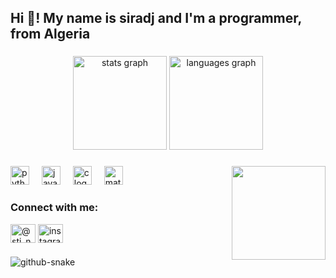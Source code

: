 


<h2 align="left">Hi 👋! My name is siradj and I'm a programmer, from Algeria</h2>

###

<div align="center">
  <img src="https://github-readme-stats.vercel.app/api?username=MohammedSiradj&hide_title=false&hide_rank=false&show_icons=true&include_all_commits=true&count_private=true&disable_animations=false&theme=dracula&locale=en&hide_border=false" height="150" alt="stats graph"  />
  <img src="https://github-readme-stats.vercel.app/api/top-langs?username=MohammedSiradj&locale=en&hide_title=false&layout=compact&card_width=320&langs_count=5&theme=dracula&hide_border=false" height="150" alt="languages graph"  />
</div>

###

<img align="right" height="150" src="https://media3.giphy.com/media/v1.Y2lkPTc5MGI3NjExcW5sbGMzc3A1YnpqcWJ1Ynpidzhqbm83M21qZnV1YzdkczBibHZqbCZlcD12MV9pbnRlcm5hbF9naWZfYnlfaWQmY3Q9Zw/HCGezGpvQtDr93jr1T/giphy.gif" />

###

<div align="left">
  <img src="https://cdn.jsdelivr.net/gh/devicons/devicon/icons/python/python-original.svg" height="30" alt="python logo"  />
  <img width="12" />
  <img src="https://cdn.jsdelivr.net/gh/devicons/devicon/icons/java/java-original.svg" height="30" alt="java logo"  />
  <img width="12" />
  <img src="https://cdn.jsdelivr.net/gh/devicons/devicon/icons/c/c-original.svg" height="30" alt="c logo"  />
  <img width="12" />
  <img src="https://cdn.jsdelivr.net/gh/devicons/devicon/icons/matlab/matlab-original.svg" height="30" alt="matlab logo"  />
</div>

###

<h3 align="left">Connect with me:</h3>
<p align="left">
<a href="https://twitter.com/@sti_ngo" target="blank"><img align="center" src="https://raw.githubusercontent.com/rahuldkjain/github-profile-readme-generator/master/src/images/icons/Social/twitter.svg" alt="@sti_ngo" height="30" width="40" /></a>
<a href="https://instagram.com/instagram_us2r" target="blank"><img align="center" src="https://raw.githubusercontent.com/rahuldkjain/github-profile-readme-generator/master/src/images/icons/Social/instagram.svg" alt="instagram_us2r" height="30" width="40" /></a>
</p>


###

<picture>
  <source media="(prefers-color-scheme: dark)" srcset="https://raw.githubusercontent.com/MohammedSiradj/MohammedSiradj/output/github-snake-dark.svg" />
  <source media="(prefers-color-scheme: light)" srcset="https://raw.githubusercontent.com/MohammedSiradj/MohammedSiradj/output/github-snake.svg" />
  <img alt="github-snake" src="https://raw.githubusercontent.com/tobiasmeyhoefer/tobiasmeyhoefer/output/github-snake.svg" />
</picture>

###
